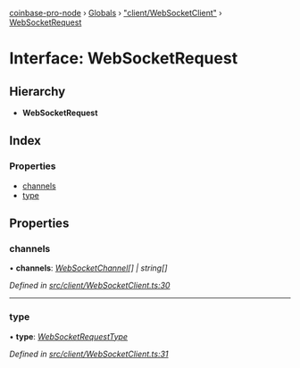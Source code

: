 [coinbase-pro-node](../README.md) › [Globals](../globals.md) › ["client/WebSocketClient"](../modules/_client_websocketclient_.md) › [WebSocketRequest](_client_websocketclient_.websocketrequest.md)

# Interface: WebSocketRequest

## Hierarchy

- **WebSocketRequest**

## Index

### Properties

- [channels](_client_websocketclient_.websocketrequest.md#channels)
- [type](_client_websocketclient_.websocketrequest.md#type)

## Properties

### channels

• **channels**: _[WebSocketChannel](_client_websocketclient_.websocketchannel.md)[] | string[]_

_Defined in [src/client/WebSocketClient.ts:30](https://github.com/bennyn/coinbase-pro-node/blob/d0dceee/src/client/WebSocketClient.ts#L30)_

---

### type

• **type**: _[WebSocketRequestType](../enums/_client_websocketclient_.websocketrequesttype.md)_

_Defined in [src/client/WebSocketClient.ts:31](https://github.com/bennyn/coinbase-pro-node/blob/d0dceee/src/client/WebSocketClient.ts#L31)_
